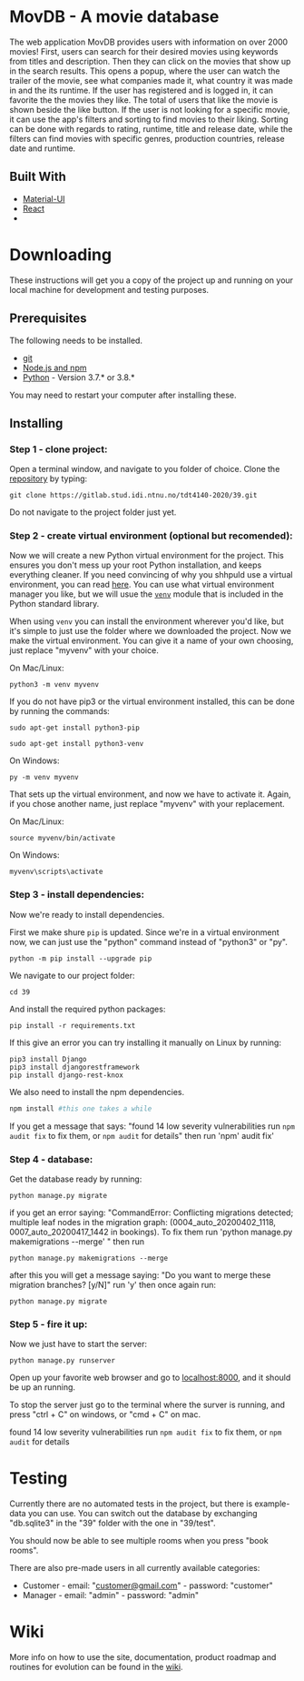 # MovDB - A movie database

The web application MovDB provides users with information on over 2000 movies!
First, users can search for their desired movies using keywords from titles and description. Then they can click on the movies
that show up in the search results. This opens a popup, where the user can watch the trailer of the movie, see what companies
made it, what country it was made in and the its runtime. If the user has registered and is logged in, it can favorite the
the movies they like. The total of users that like the movie is shown beside the like button. 
If the user is not looking for a specific movie, it can use the app's filters and sorting to find movies to their liking.
Sorting can be done with regards to rating, runtime, title and release date, while the filters can find movies with 
specific genres, production countries, release date and runtime.

## Built With

* [Material-UI](https://material-ui.com/)
* [React](https://reactjs.org/)
* 

# Downloading

These instructions will get you a copy of the project up and running on your local machine for development and testing purposes.

## Prerequisites

The following needs to be installed.

- [git](https://git-scm.com/downloads)
- [Node.js and npm](https://nodejs.org/en/download/)
- [Python](https://www.python.org/downloads/) - Version 3.7.\* or 3.8.\*

You may need to restart your computer after installing these.

## Installing

### Step 1 - clone project: 
Open a terminal window, and navigate to you folder of choice. Clone the [repository](https://gitlab.stud.idi.ntnu.no/tdt4140-2020/39) by typing: 

```
git clone https://gitlab.stud.idi.ntnu.no/tdt4140-2020/39.git
```
Do not navigate to the project folder just yet.

### Step 2 - create virtual environment (optional but recomended): 
Now we will create a new Python virtual environment for the project. This ensures you don't mess up your root Python installation, and keeps everything cleaner. 
If you need convincing of why you shhpuld use a virtual environment, you can read [here](https://realpython.com/python-virtual-environments-a-primer/#why-the-need-for-virtual-environments). 
You can use what virtual environment manager you like, but we will usue the [`venv`](https://docs.python.org/3.7/library/venv.html#) module that is included in the Python standard library.

When using `venv` you can install the environment wherever you'd like, but it's simple to just use the folder where we downloaded the project. 
Now we make the virtual environment. You can give it a name of your own choosing, just replace "myvenv" with your choice.

On Mac/Linux:

```
python3 -m venv myvenv
```
If you do not have pip3 or the virtual environment installed, this can be done by running the commands:
```
sudo apt-get install python3-pip
```
```
sudo apt-get install python3-venv
```

On Windows:

```
py -m venv myvenv
```

That sets up the virtual environment, and now we have to activate it. Again, if you chose another name, just replace "myvenv" with your replacement.

On Mac/Linux:

```
source myvenv/bin/activate
```

On Windows:

```
myvenv\scripts\activate
```

### Step 3 - install dependencies:
Now we're ready to install dependencies. 

First we make shure `pip` is updated. 
Since we're in a virtual environment now, we can just use the "python" command instead of "python3" or "py".

```
python -m pip install --upgrade pip
```

We navigate to our project folder:

```
cd 39
```

And install the required python packages:

```
pip install -r requirements.txt
```
If this give an error you can try installing it manually on Linux by running:
```
pip3 install Django
pip3 install djangorestframework
pip install django-rest-knox
```

We also need to install the npm dependencies.

```ruby
npm install #this one takes a while
```
If you get a message that says: 
"found 14 low severity vulnerabilities
 run `npm audit fix` to fix them, or `npm audit` for details"
 then run 'npm' audit fix'
 
 
 
 

### Step 4 - database:

Get the database ready by running:

```
python manage.py migrate
```

if you get an error saying:
"CommandError: Conflicting migrations detected; multiple leaf nodes in the migration graph: (0004_auto_20200402_1118, 0007_auto_20200417_1442 in bookings).
To fix them run 'python manage.py makemigrations --merge' "
then run

```
python manage.py makemigrations --merge
```

after this you will get a message saying:
"Do you want to merge these migration branches? [y/N]"
run 'y'
then once again run:
```
python manage.py migrate
```
### Step 5 - fire it up:

Now we just have to start the server:

```
python manage.py runserver
```

Open up your favorite web browser and go to [localhost:8000](localhost:8000), and it should be up an running.

To stop the server just go to the terminal where the surver is running, and press "ctrl + C" on windows, or "cmd + C" on mac.


found 14 low severity vulnerabilities
  run `npm audit fix` to fix them, or `npm audit` for details
  
  





# Testing

Currently there are no automated tests in the project, but there is example-data you can use. 
You can switch out the database by exchanging "db.sqlite3" in the "39" folder with the one in "39/test".

You should now be able to see multiple rooms when you press "book rooms". 

There are also pre-made users in all currently available categories:

* Customer - email: "customer@gmail.com" - password: "customer"
* Manager - email: "admin" - password: "admin"

# Wiki

More info on how to use the site, documentation, product roadmap and routines for evolution can be found in the [wiki](https://gitlab.stud.idi.ntnu.no/tdt4140-2020/39/-/wikis/home). 